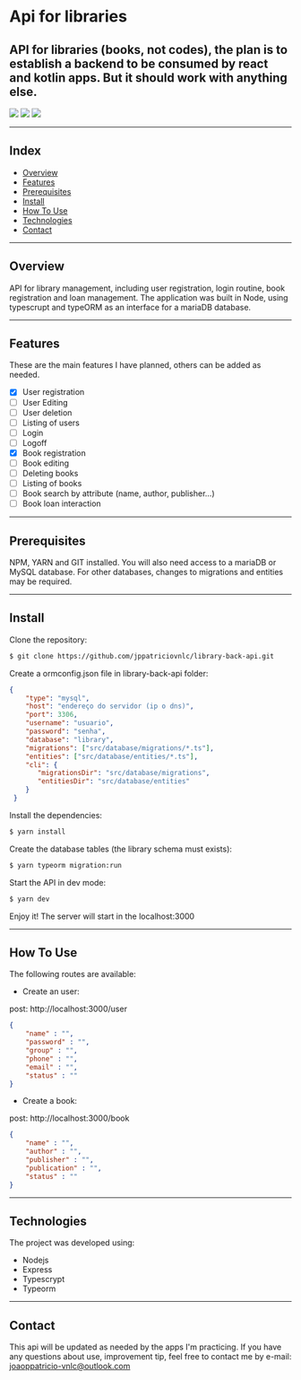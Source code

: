 # Api for libraries

## API for libraries (books, not codes), the plan is to establish a backend to be consumed by react and kotlin apps. But it should work with anything else.

![](https://img.shields.io/badge/status-inProgress-yellow.svg)
![](https://img.shields.io/badge/Node-14.15.3-green.svg)
![](https://img.shields.io/badge/license-MIT-blue.svg)

---


## Index

- [Overview](#overview)
- [Features](#features)
- [Prerequisites](#prerequisites)
- [Install](#install)
- [How To Use](#how-to-use)
- [Technologies](#technologies)
- [Contact](#contact)

---


## Overview
API for library management, including user registration, login routine, book registration and loan management.
The application was built in Node, using typescrupt and typeORM as an interface for a mariaDB database.

---


## Features

These are the main features I have planned, others can be added as needed.
- [x] User registration
- [ ] User Editing
- [ ] User deletion
- [ ] Listing of users
- [ ] Login
- [ ] Logoff
- [x] Book registration
- [ ] Book editing
- [ ] Deleting books
- [ ] Listing of books
- [ ] Book search by attribute (name, author, publisher...)
- [ ] Book loan interaction

---

## Prerequisites

NPM, YARN and GIT installed. You will also need access to a mariaDB or MySQL database. For other databases, changes to migrations and entities may be required.

---

## Install


Clone the repository:
```bash
$ git clone https://github.com/jppatriciovnlc/library-back-api.git
```

Create a ormconfig.json file in library-back-api folder:
```json
{
    "type": "mysql",
    "host": "endereço do servidor (ip o dns)",
    "port": 3306,
    "username": "usuario",
    "password": "senha",
    "database": "library",
    "migrations": ["src/database/migrations/*.ts"],   
    "entities": ["src/database/entities/*.ts"],
    "cli": {
       "migrationsDir": "src/database/migrations",
       "entitiesDir": "src/database/entities"
    }
 }
```

Install the dependencies:
```bash
$ yarn install
```

Create the database tables (the library schema must exists):
```bash
$ yarn typeorm migration:run
```

Start the API in dev mode:
```bash
$ yarn dev
```

Enjoy it! The server will start in the localhost:3000

---

## How To Use

The following routes are available:


* Create an user:

post: http://localhost:3000/user

```json
{
	"name" : "",
	"password" : "",
	"group" : "", 
	"phone" : "",
	"email" : "", 
	"status" : ""
}
```

* Create a book:

post: http://localhost:3000/book

```json
{
	"name" : "",
	"author" : "",
	"publisher" : "",
	"publication" : "",
	"status" : ""
}
```

---

## Technologies
The project was developed using:
* Nodejs
* Express
* Typescrypt
* Typeorm
---

## Contact

This api will be updated as needed by the apps I'm practicing.
If you have any questions about use, improvement tip, feel free to contact me by e-mail: joaoppatricio-vnlc@outlook.com
